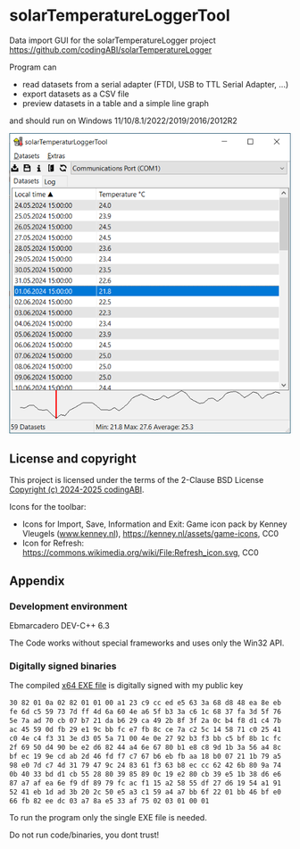 # solarTemperatureLoggerTool

Data import GUI for the solarTemperatureLogger project https://github.com/codingABI/solarTemperatureLogger

Program can
- read datasets from a serial adapter (FTDI, USB to TTL Serial Adapter, ...)
- export datasets as a CSV file
- preview datasets in a table and a simple line graph

and should run on Windows 11/10/8.1/2022/2019/2016/2012R2

![Screenshot of main window](assets/images/solarTemperatureLoggerTool.png)

## License and copyright
This project is licensed under the terms of the 2-Clause BSD License [Copyright (c) 2024-2025 codingABI](LICENSE). 

Icons for the toolbar:
- Icons for Import, Save, Information and Exit: Game icon pack by Kenney Vleugels (www.kenney.nl), https://kenney.nl/assets/game-icons, CC0
- Icon for Refresh: https://commons.wikimedia.org/wiki/File:Refresh_icon.svg, CC0

## Appendix

### Development environment

Ebmarcadero DEV-C++ 6.3

The Code works without special frameworks and uses only the Win32 API.

### Digitally signed binaries
The compiled [x64 EXE file](solarTemperatureLoggerTool/solarTemperatureLoggerTool.exe) is digitally signed with my public key 
```
30 82 01 0a 02 82 01 01 00 a1 23 c9 cc ed e5 63 3a 68 d8 48 ea 8e eb fe 6d c5 59 73 7d ff 4d 6a 60 4e a6 5f b3 3a c6 1c 68 37 fa 3d 5f 76 5e 7a ad 70 cb 07 b7 21 da b6 29 ca 49 2b 8f 3f 2a 0c b4 f8 d1 c4 7b ac 45 59 0d fb 29 e1 9c bb fc e7 fb 8c ce 7a c2 5c 14 58 71 c0 25 41 c0 4e c4 f3 31 3e d3 05 5a 71 00 4e 0e 27 92 b3 f3 bb c5 bf 8b 1c fc 2f 69 50 d4 90 be e2 d6 82 44 a4 6e 67 80 b1 e8 c8 9d 1b 3a 56 a4 8c bf ec 19 9e cd ab 2d 46 fd f7 c7 67 b6 eb fb aa 18 b0 07 21 1b 79 a5 98 e0 7d c7 4d 31 79 47 9c 24 83 61 f3 63 b8 ec cc 62 42 6b 80 9a 74 0b 40 33 bd d1 cb 55 28 80 39 85 89 0c 19 e2 80 cb 39 e5 1b 38 d6 e6 87 a7 af ea 6e f9 df 89 79 fc ac f1 15 a2 58 55 df 27 d6 19 54 a1 91 52 41 eb 1d ad 3b 20 2c 50 e5 a3 c1 59 a4 a7 bb 6f 22 01 bb 46 bf e0 66 fb 82 ee dc 03 a7 8a e5 33 af 75 02 03 01 00 01
```

To run the program only the single EXE file is needed.

Do not run code/binaries, you dont trust!
